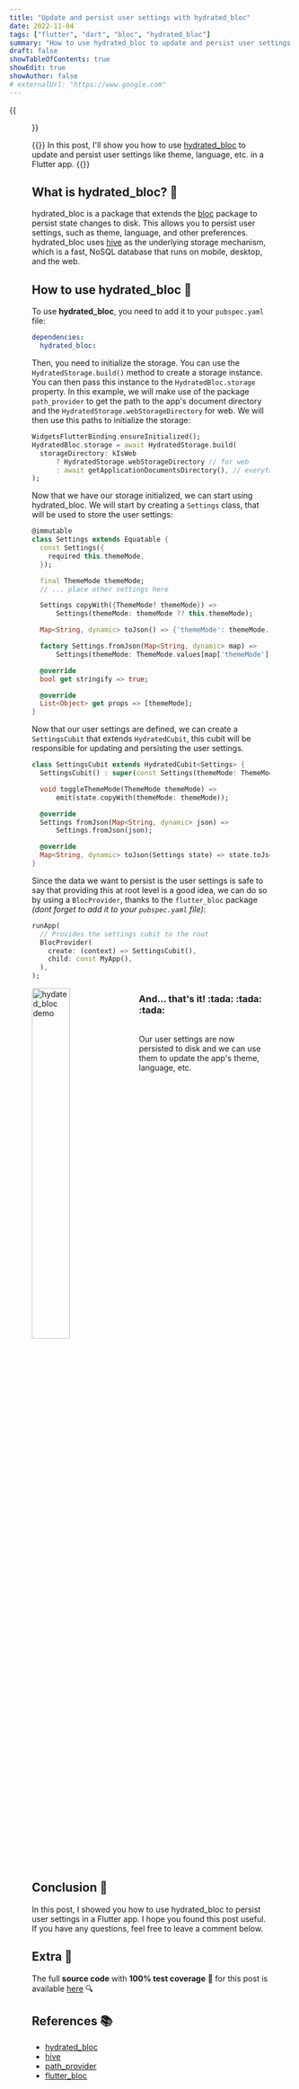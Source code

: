 ```yaml
---
title: "Update and persist user settings with hydrated_bloc"
date: 2022-11-04
tags: ["flutter", "dart", "bloc", "hydrated_bloc"]
summary: "How to use hydrated_bloc to update and persist user settings in a Flutter app."
draft: false
showTableOfContents: true
showEdit: true
showAuthor: false
# externalUrl: "https://www.google.com"
---
```


{{<figure
    src="https://github.com/cgutierr-zgz/stoing_settings_with_hydrated_bloc/blob/main/hydrated_bloc_logo.png?raw=true"
    alt="Hydrated bloc logo"
    caption="[hydrated_bloc](https://pub.dev/packages/hydrated_bloc) by [Felix Angelov](https://github.com/felangel)"
    class="center_scaled">}}


{{<lead>}}
In this post, I'll show you how to use [hydrated_bloc](https://pub.dev/packages/hydrated_bloc) to update and persist user settings like theme, language, etc. in a Flutter app.
{{</lead>}}

## What is hydrated_bloc? :monocle_face:

hydrated_bloc is a package that extends the [bloc](https://pub.dev/packages/bloc) package to persist state changes to disk. This allows you to persist user settings, such as theme, language, and other preferences.<br>
hydrated_bloc uses [hive](https://pub.dev/packages/hive) as the underlying storage mechanism, which is a fast, NoSQL database that runs on mobile, desktop, and the web.

## How to use hydrated_bloc :thinking:

To use **hydrated_bloc**, you need to add it to your `pubspec.yaml` file:

```yaml
dependencies:
  hydrated_bloc:
```

Then, you need to initialize the storage. You can use the `HydratedStorage.build()` method to create a storage instance. You can then pass this instance to the `HydratedBloc.storage` property.
In this example, we will make use of the package `path_provider` to get the path to the app's document directory and the `HydratedStorage.webStorageDirectory` for web. We will then use this paths to initialize the storage:

```dart
WidgetsFlutterBinding.ensureInitialized();
HydratedBloc.storage = await HydratedStorage.build(
  storageDirectory: kIsWeb
      ? HydratedStorage.webStorageDirectory // for web
      : await getApplicationDocumentsDirectory(), // everything else
);
```

Now that we have our storage initialized, we can start using hydrated_bloc. We will start by creating a `Settings` class, that will be used to store the user settings:

```dart
@immutable
class Settings extends Equatable {
  const Settings({
    required this.themeMode,
  });

  final ThemeMode themeMode;
  // ... place other settings here

  Settings copyWith({ThemeMode? themeMode}) =>
      Settings(themeMode: themeMode ?? this.themeMode);

  Map<String, dynamic> toJson() => {'themeMode': themeMode.index};

  factory Settings.fromJson(Map<String, dynamic> map) =>
      Settings(themeMode: ThemeMode.values[map['themeMode'] as int]);

  @override
  bool get stringify => true;

  @override
  List<Object> get props => [themeMode];
}
```

Now that our user settings are defined, we can create a `SettingsCubit` that extends `HydratedCubit`, this cubit will be responsible for updating and persisting the user settings.

```dart
class SettingsCubit extends HydratedCubit<Settings> {
  SettingsCubit() : super(const Settings(themeMode: ThemeMode.system));

  void toggleThemeMode(ThemeMode themeMode) =>
      emit(state.copyWith(themeMode: themeMode));

  @override
  Settings fromJson(Map<String, dynamic> json) =>
      Settings.fromJson(json);

  @override
  Map<String, dynamic> toJson(Settings state) => state.toJson();
}
```

Since the data we want to persist is the user settings is safe to say that providing this at root level is a good idea, we can do so by using a `BlocProvider`, thanks to the `flutter_bloc` package _(dont forget to add it to your `pubspec.yaml` file)_:

```dart
runApp(
  // Provides the settings cubit to the root
  BlocProvider(
    create: (context) => SettingsCubit(),
    child: const MyApp(),
  ),
);
```






<table>
    <tr>
		<img src="https://github.com/cgutierr-zgz/stoing_settings_with_hydrated_bloc/blob/main/hydrated_bloc_demo.gif?raw=true" alt="hydated_bloc demo" width="40%" style="border-radius: 1%; float: left; margin: 0 5% 0 0;">
    </tr>
    <tr>
		<div>
			<h3>And... that's it! :tada: :tada: :tada:</h3><br>
			Our user settings are now persisted to disk and we can use them to update the app's theme, language, etc.
		</div>
    </tr>
</table>









## Conclusion :memo:

In this post, I showed you how to use hydrated_bloc to persist user settings in a Flutter app. I hope you found this post useful. If you have any questions, feel free to leave a comment below.<br>


## Extra :gift:

The full **source code** with **100% test coverage** :test_tube: for this post is available [here](https://github.com/cgutierr-zgz/stoing_settings_with_hydrated_bloc) :mag:<br>

## References :books:

- [hydrated_bloc](https://pub.dev/packages/hydrated_bloc)
- [hive](https://pub.dev/packages/hive)
- [path_provider](https://pub.dev/packages/path_provider)
- [flutter_bloc](https://pub.dev/packages/flutter_bloc)
